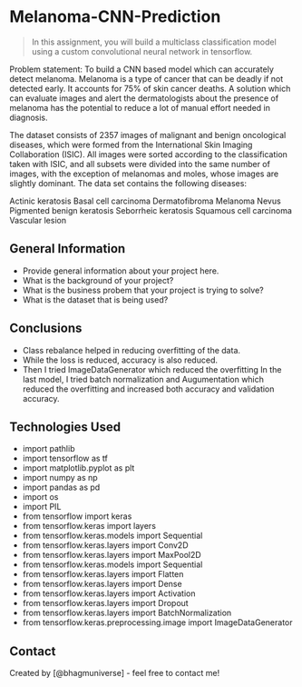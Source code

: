 # Melanoma-CNN-Prediction
> In this assignment, you will build a multiclass classification model using a custom convolutional neural network in tensorflow.

Problem statement: To build a CNN based model which can accurately detect melanoma. Melanoma is a type of cancer that can be deadly if not detected early. It accounts for 75% of skin cancer deaths. A solution which can evaluate images and alert the dermatologists about the presence of melanoma has the potential to reduce a lot of manual effort needed in diagnosis.

The dataset consists of 2357 images of malignant and benign oncological diseases, which were formed from the International Skin Imaging Collaboration (ISIC). All images were sorted according to the classification taken with ISIC, and all subsets were divided into the same number of images, with the exception of melanomas and moles, whose images are slightly dominant. The data set contains the following diseases:

Actinic keratosis
Basal cell carcinoma
Dermatofibroma
Melanoma
Nevus
Pigmented benign keratosis
Seborrheic keratosis
Squamous cell carcinoma
Vascular lesion

<!-- You can include any other section that is pertinent to your problem -->

## General Information
- Provide general information about your project here.
- What is the background of your project?
- What is the business probem that your project is trying to solve?
- What is the dataset that is being used?

<!-- You don't have to answer all the questions - just the ones relevant to your project. -->

## Conclusions
- Class rebalance helped in reducing overfitting of the data. 
- While the loss is reduced, accuracy is also reduced.
- Then I tried ImageDataGenerator which reduced the overfitting In the last model, I tried batch normalization and Augumentation which reduced the overfitting and increased both accuracy and validation accuracy.

<!-- You don't have to answer all the questions - just the ones relevant to your project. -->


## Technologies Used
- import pathlib
- import tensorflow as tf
- import matplotlib.pyplot as plt
- import numpy as np
- import pandas as pd
- import os
- import PIL
- from tensorflow import keras
- from tensorflow.keras import layers
- from tensorflow.keras.models import Sequential
- from tensorflow.keras.layers import Conv2D
- from tensorflow.keras.layers import MaxPool2D
- from tensorflow.keras.models import Sequential
- from tensorflow.keras.layers import Flatten
- from tensorflow.keras.layers import Dense
- from tensorflow.keras.layers import Activation
- from tensorflow.keras.layers import Dropout
- from tensorflow.keras.layers import BatchNormalization
- from tensorflow.keras.preprocessing.image import ImageDataGenerator

<!-- As the libraries versions keep on changing, it is recommended to mention the version of library used in this project -->

## Contact
Created by [@bhagmuniverse] - feel free to contact me!


<!-- Optional -->
<!-- ## License -->
<!-- This project is open source and available under the [... License](). -->

<!-- You don't have to include all sections - just the one's relevant to your project -->
